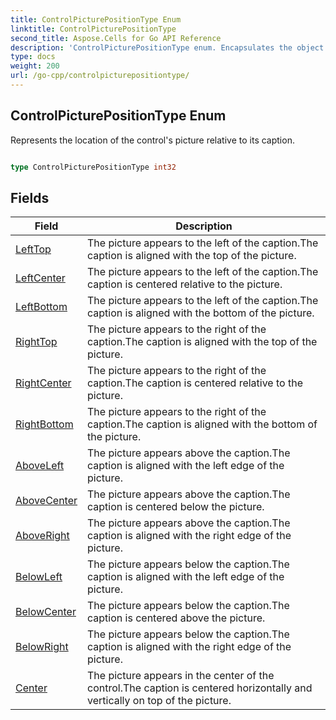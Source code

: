 ```yaml
---
title: ControlPicturePositionType Enum 
linktitle: ControlPicturePositionType
second_title: Aspose.Cells for Go API Reference
description: 'ControlPicturePositionType enum. Encapsulates the object that represents controlpicturepositiontype in Go.'
type: docs
weight: 200
url: /go-cpp/controlpicturepositiontype/
---
```


## ControlPicturePositionType Enum

Represents the location of the control's picture relative to its caption.

```go

type ControlPicturePositionType int32


```

## Fields

| Field | Description |
| --- | --- |
|[LeftTop](./lefttop/) | The picture appears to the left of the caption.The caption is aligned with the top of the picture. | 
|[LeftCenter](./leftcenter/) | The picture appears to the left of the caption.The caption is centered relative to the picture. | 
|[LeftBottom](./leftbottom/) | The picture appears to the left of the caption.The caption is aligned with the bottom of the picture. | 
|[RightTop](./righttop/) | The picture appears to the right of the caption.The caption is aligned with the top of the picture. | 
|[RightCenter](./rightcenter/) | The picture appears to the right of the caption.The caption is centered relative to the picture. | 
|[RightBottom](./rightbottom/) | The picture appears to the right of the caption.The caption is aligned with the bottom of the picture. | 
|[AboveLeft](./aboveleft/) | The picture appears above the caption.The caption is aligned with the left edge of the picture. | 
|[AboveCenter](./abovecenter/) | The picture appears above the caption.The caption is centered below the picture. | 
|[AboveRight](./aboveright/) | The picture appears above the caption.The caption is aligned with the right edge of the picture. | 
|[BelowLeft](./belowleft/) | The picture appears below the caption.The caption is aligned with the left edge of the picture. | 
|[BelowCenter](./belowcenter/) | The picture appears below the caption.The caption is centered above the picture. | 
|[BelowRight](./belowright/) | The picture appears below the caption.The caption is aligned with the right edge of the picture. | 
|[Center](./center/) | The picture appears in the center of the control.The caption is centered horizontally and vertically on top of the picture. | 
